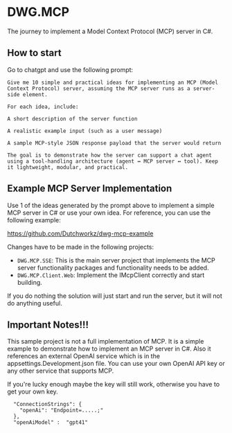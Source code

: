 ﻿# DWG.MCP

The journey to implement a Model Context Protocol (MCP) server in C#.

## How to start
Go to chatgpt and use the following prompt:
```
Give me 10 simple and practical ideas for implementing an MCP (Model Context Protocol) server, assuming the MCP server runs as a server-side element.

For each idea, include:

A short description of the server function

A realistic example input (such as a user message)

A sample MCP-style JSON response payload that the server would return

The goal is to demonstrate how the server can support a chat agent using a tool-handling architecture (agent ↔ MCP server ↔ tool). Keep it lightweight, modular, and practical.
```

## Example MCP Server Implementation

Use 1 of the ideas generated by the prompt above to implement a simple MCP server in C# or use your own idea. For reference, you can use the following example:

https://github.com/Dutchworkz/dwg-mcp-example

Changes have to be made in the following projects:
- `DWG.MCP.SSE`: This is the main server project that implements the MCP server functionality packages and functionality needs to be added.
- `DWG.MCP.Client.Web`: Implement the IMcpClient correctly and start building.

If you do nothing the solution will just start and run the server, but it will not do anything useful.


## Important Notes!!!
This sample project is not a full implementation of MCP. It is a simple example to demonstrate how to implement an MCP server in C#. Also it references an
external OpenAI service which is in the appsettings.Development.json file. You can use your own OpenAI API key or any other service that supports MCP.

If you're lucky enough maybe the key will still work, otherwise you have to get your own key.

```
  "ConnectionStrings": {
    "openAi": "Endpoint=.....;"
  },
  "openAiModel" :  "gpt41"
```
